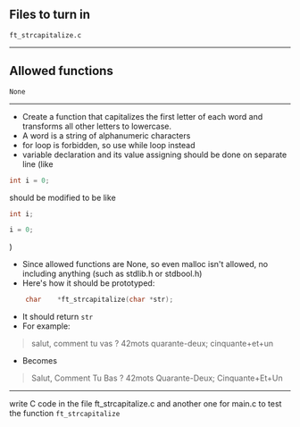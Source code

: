 ## Files to turn in
`ft_strcapitalize.c`

---

## Allowed functions
`None`

---

- Create a function that capitalizes the first letter of each word and transforms all other letters to lowercase.
- A word is a string of alphanumeric characters
- for loop is forbidden, so use while loop instead
- variable declaration and its value assigning should be done on separate line (like

```c
int i = 0;
```

  should be modified to be like

```c
int i;

i = 0;
```
  )
- Since allowed functions are None, so even malloc isn't allowed, no including anything (such as stdlib.h or stdbool.h)
- Here's how it should be prototyped:

```c
	char	*ft_strcapitalize(char *str);
```
- It should return `str`
- For example:
> salut, comment tu vas ? 42mots quarante-deux; cinquante+et+un
- Becomes
> Salut, Comment Tu Bas ? 42mots Quarante-Deux; Cinquante+Et+Un

---

write C code in the file ft_strcapitalize.c and another one for main.c to test the function `ft_strcapitalize`
